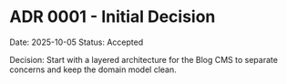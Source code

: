 # ADR 0001 - Initial Decision

Date: 2025-10-05
Status: Accepted

Decision: Start with a layered architecture for the Blog CMS to separate concerns and keep the domain model clean.
